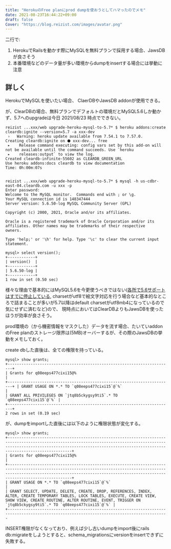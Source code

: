 ```yaml
---
title: "HerokuのFree planにprod dumpを使おうとしてハマったのでメモ"
date: 2021-08-23T16:44:22+09:00
draft: false
Cover: "https://blog.reizist.com/images/avatar.png"
---
```


二行で:

1. HerokuでRailsを動かす際にMySQLを無料プランで採用する場合、JawsDBが良さそう
2. 本番環境などのデータ量が多い環境からdumpをinsertする場合には挙動に注意

<!--more-->

## 詳しく

HerokuでMySQLを使いたい場合、 ClaerDBやJawsDB addonが使用できる。

が、ClearDBの場合、無料プランでデフォルトの環境だとMySQL5.6しか動かず、5.7へのupgradeは今日 2021/08/23 時点でできない。

```
reizist ...xxx/web upgrade-heroku-mysql-to-5.7* $ heroku addons:create cleardb:ignite --version=5.7 -a xxx-dev
 ›   Warning: heroku update available from 7.54.1 to 7.57.0.
Creating cleardb:ignite on ⬢ xxx-dev... free
 ▸    Release command executing: config vars set by this add-on will not be available until the command succeeds. Use `heroku
 ▸    releases:output` to view the log.
Created cleardb-infinite-55602 as CLEARDB_GREEN_URL
Use heroku addons:docs cleardb to view documentation
Time: 0h:00m:07s


reizist ...xxx/web upgrade-heroku-mysql-to-5.7* $ mysql -h us-cdbr-east-04.cleardb.com -u xxx -p
Enter password:
Welcome to the MySQL monitor.  Commands end with ; or \g.
Your MySQL connection id is 148347444
Server version: 5.6.50-log MySQL Community Server (GPL)

Copyright (c) 2000, 2021, Oracle and/or its affiliates.

Oracle is a registered trademark of Oracle Corporation and/or its
affiliates. Other names may be trademarks of their respective
owners.

Type 'help;' or '\h' for help. Type '\c' to clear the current input statement.

mysql> select version();
+------------+
| version()  |
+------------+
| 5.6.50-log |
+------------+
1 row in set (0.50 sec)
```

様々な理由で基本的にはMySQL5.6を今更使うべきではない([各所で5.6サポートはすでに停止している](https://aws.amazon.com/jp/blogs/news/amazon-rds-for-mysql-5-6-retirement/), charsetがutf8で絵文字対応を行う場合など基本的なところで詰まることが多いが5.7以降はdefault charsetがutf8mb4になっているので気にせずに済むなど)ので、
現時点においてはClearDBよりもJawsDBを使ったほうが効率が良さそう。

prod環境の（から機密情報をマスクした）データを流す場合、たいていaddonのFree planのストレージ限界は(5MB)オーバーするが、その際のJawsDBの挙動をメモしておく。

create dbした直後は、全ての権限を持っている。

```
mysql> show grants;
+------------------------------------------------------------------------+
| Grants for q08eeps477cixi15@%                                          |
+------------------------------------------------------------------------+ | GRANT USAGE ON *.* TO `q08eeps477cixi15`@`%`                           |
| GRANT ALL PRIVILEGES ON `jtq8b5ckygsy9ti5`.* TO `q08eeps477cixi15`@`%` |
+------------------------------------------------------------------------+
2 rows in set (0.19 sec)
```

が、dumpをimportした直後には以下のように権限状態が変化する。

```
mysql> show grants;
+----------------------------------------------------------------------------------------------------------------------------------------------------------------------------------------------------------------------------------------------+
| Grants for q08eeps477cixi15@%                                                                                                                                                                                                                |
+----------------------------------------------------------------------------------------------------------------------------------------------------------------------------------------------------------------------------------------------+
| GRANT USAGE ON *.* TO `q08eeps477cixi15`@`%`                                                                                                                                                                                                 |
| GRANT SELECT, UPDATE, DELETE, CREATE, DROP, REFERENCES, INDEX, ALTER, CREATE TEMPORARY TABLES, LOCK TABLES, EXECUTE, CREATE VIEW, SHOW VIEW, CREATE ROUTINE, ALTER ROUTINE, EVENT, TRIGGER ON `jtq8b5ckygsy9ti5`.* TO `q08eeps477cixi15`@`%` |
+--------------------------------------------------------------------------------------------------------------------------------------------
```

INSERT権限がなくなっており、例えば少し古いdumpをimport後にrails db:migrateをしようとすると、schema_migrationsにversionをinsertできずに失敗する。


